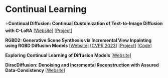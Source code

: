 # Continual Learning

⭐**Continual Diffusion: Continual Customization of Text-to-Image Diffusion with C-LoRA**
[[Website](https://arxiv.org/abs/2304.06027)] [[Project](https://jamessealesmith.github.io/continual-diffusion/)]

**RGBD2: Generative Scene Synthesis via Incremental View Inpainting using RGBD Diffusion Models**
[[Website](https://arxiv.org/abs/2212.05993)] [[CVPR 2023](https://openaccess.thecvf.com/content/CVPR2023/papers/Lei_RGBD2_Generative_Scene_Synthesis_via_Incremental_View_Inpainting_Using_RGBD_CVPR_2023_paper.pdf)] [[Project](https://jblei.site/proj/rgbd-diffusion)] [[Code](https://github.com/Karbo123/RGBD-Diffusion)]

**Exploring Continual Learning of Diffusion Models**
[[Website](https://arxiv.org/abs/2303.15342)] 

**DiracDiffusion: Denoising and Incremental Reconstruction with Assured Data-Consistency**
[[Website](https://arxiv.org/abs/2303.14353)] 
